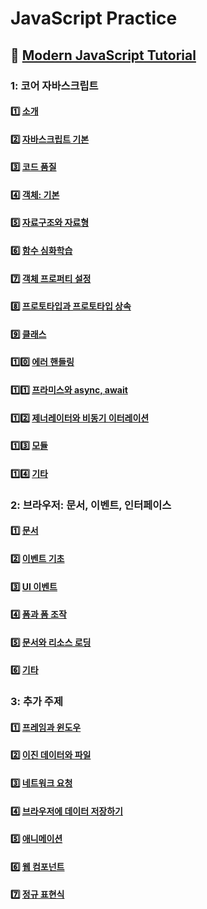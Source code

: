 # JavaScript Practice

## :low_brightness: <a target="_blank" rel="noopener noreferrer" href="https://ko.javascript.info">Modern JavaScript Tutorial</a>

### 1: 코어 자바스크립트

#### :one: [소개](https://ko.javascript.info/getting-started)

#### :two: [자바스크립트 기본](https://github.com/yhuj79/Modern-JavaScript/tree/master/modern-javascript-tutorial/1-02JavaScriptFundamentals)

#### :three: [코드 품질](https://github.com/yhuj79/Modern-JavaScript/tree/master/modern-javascript-tutorial/1-03CodeQuality)

#### :four: [객체: 기본](https://github.com/yhuj79/Modern-JavaScript/tree/master/modern-javascript-tutorial/-)

#### :five: [자료구조와 자료형](https://github.com/yhuj79/Modern-JavaScript/tree/master/modern-javascript-tutorial/-)

#### :six: [함수 심화학습](https://github.com/yhuj79/Modern-JavaScript/tree/master/modern-javascript-tutorial/-)

#### :seven: [객체 프로퍼티 설정](https://github.com/yhuj79/Modern-JavaScript/tree/master/modern-javascript-tutorial/-)

#### :eight: [프로토타입과 프로토타입 상속](https://github.com/yhuj79/Modern-JavaScript/tree/master/modern-javascript-tutorial/-)

#### :nine: [클래스](https://github.com/yhuj79/Modern-JavaScript/tree/master/modern-javascript-tutorial/-)

#### :one::zero: [에러 핸들링](https://github.com/yhuj79/Modern-JavaScript/tree/master/modern-javascript-tutorial/-)

#### :one::one: [프라미스와 async, await](https://github.com/yhuj79/Modern-JavaScript/tree/master/modern-javascript-tutorial/-)

#### :one::two: [제너레이터와 비동기 이터레이션](https://github.com/yhuj79/Modern-JavaScript/tree/master/modern-javascript-tutorial/-)

#### :one::three: [모듈](https://github.com/yhuj79/Modern-JavaScript/tree/master/modern-javascript-tutorial/-)

#### :one::four: [기타](https://github.com/yhuj79/Modern-JavaScript/tree/master/modern-javascript-tutorial/-)

### 2: 브라우저: 문서, 이벤트, 인터페이스

#### :one: [문서](https://github.com/yhuj79/Modern-JavaScript/tree/master/modern-javascript-tutorial/-)

#### :two: [이벤트 기초](https://github.com/yhuj79/Modern-JavaScript/tree/master/modern-javascript-tutorial/-)

#### :three: [UI 이벤트](https://github.com/yhuj79/Modern-JavaScript/tree/master/modern-javascript-tutorial/-)

#### :four: [폼과 폼 조작](https://github.com/yhuj79/Modern-JavaScript/tree/master/modern-javascript-tutorial/-)

#### :five: [문서와 리소스 로딩](https://github.com/yhuj79/Modern-JavaScript/tree/master/modern-javascript-tutorial/-)

#### :six: [기타](https://github.com/yhuj79/Modern-JavaScript/tree/master/modern-javascript-tutorial/-)

### 3: 추가 주제

#### :one: [프레임과 윈도우](https://github.com/yhuj79/Modern-JavaScript/tree/master/modern-javascript-tutorial/-)

#### :two: [이진 데이터와 파일](https://github.com/yhuj79/Modern-JavaScript/tree/master/modern-javascript-tutorial/-)

#### :three: [네트워크 요청](https://github.com/yhuj79/Modern-JavaScript/tree/master/modern-javascript-tutorial/-)

#### :four: [브라우저에 데이터 저장하기](https://github.com/yhuj79/Modern-JavaScript/tree/master/modern-javascript-tutorial/-)

#### :five: [애니메이션](https://github.com/yhuj79/Modern-JavaScript/tree/master/modern-javascript-tutorial/-)

#### :six: [웹 컴포넌트](https://github.com/yhuj79/Modern-JavaScript/tree/master/modern-javascript-tutorial/-)

#### :seven: [정규 표현식](https://github.com/yhuj79/Modern-JavaScript/tree/master/modern-javascript-tutorial/-)
